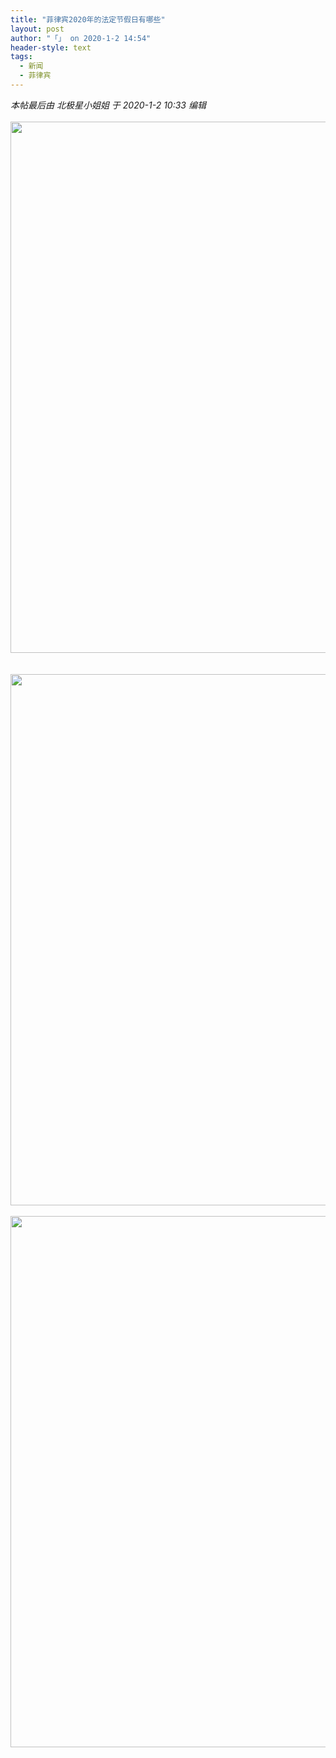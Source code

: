 ```yaml
---
title: "菲律宾2020年的法定节假日有哪些"
layout: post
author: "「」 on 2020-1-2 14:54"
header-style: text
tags:
  - 新闻
  - 菲律宾
---
```


<head></head>
<body>
 <i class="pstatus"> 本帖最后由 北极星小姐姐 于 2020-1-2 10:33 编辑 </i>
 <br> 
 <br> 
 <div align="center"> 
  <ignore_js_op> 
   <img aid="1324592" src="https://bbs.boniu123.cc/data/attachment/forum/202001/02/102936m50u0707088swb99.png" zoomfile="data/attachment/forum/202001/02/102936m50u0707088swb99.png" file="data/attachment/forum/202001/02/102936m50u0707088swb99.png" width="850" inpost="1"> 
   <div class="tip tip_4 aimg_tip" id="aimg_1324592_menu" style="position: absolute; display: none" disautofocus="true"> 
    <div class="xs0"> 
     <p><strong>QQ图片20200102102832.png</strong> <em class="xg1">(80.2 KB, 下载次数: 0)</em></p> 
     <p> <a href="forum.php?mod=attachment&amp;aid=MTMyNDU5Mnw1Mjk5NzQ1ZXwxNTc3OTUwMTk0fDB8NTQ1MzY3&amp;nothumb=yes" target="_blank">下载附件</a> &nbsp;<a href="javascript:;" onclick="showWindow(this.id, this.getAttribute('url'), 'get', 0);" id="savephoto_1324592" url="home.php?mod=spacecp&amp;ac=album&amp;op=saveforumphoto&amp;aid=1324592&amp;handlekey=savephoto_1324592">保存到相册</a> </p> 
     <p class="xg1 y"><span title="2020-1-2 10:29">5&nbsp;小时前</span> 上传</p> 
    </div> 
    <div class="tip_horn"></div> 
   </div> 
  </ignore_js_op> 
 </div>
 <br> 
 <br> 
 <div align="center"> 
  <ignore_js_op> 
   <img aid="1324593" src="https://bbs.boniu123.cc/data/attachment/forum/202001/02/102936ztoad2uyohtvkula.png" zoomfile="data/attachment/forum/202001/02/102936ztoad2uyohtvkula.png" file="data/attachment/forum/202001/02/102936ztoad2uyohtvkula.png" width="850" inpost="1"> 
   <div class="tip tip_4 aimg_tip" id="aimg_1324593_menu" style="position: absolute; display: none" disautofocus="true"> 
    <div class="xs0"> 
     <p><strong>QQ图片20200102102837.png</strong> <em class="xg1">(88.87 KB, 下载次数: 0)</em></p> 
     <p> <a href="forum.php?mod=attachment&amp;aid=MTMyNDU5M3wxMDYwYjMwOHwxNTc3OTUwMTk0fDB8NTQ1MzY3&amp;nothumb=yes" target="_blank">下载附件</a> &nbsp;<a href="javascript:;" onclick="showWindow(this.id, this.getAttribute('url'), 'get', 0);" id="savephoto_1324593" url="home.php?mod=spacecp&amp;ac=album&amp;op=saveforumphoto&amp;aid=1324593&amp;handlekey=savephoto_1324593">保存到相册</a> </p> 
     <p class="xg1 y"><span title="2020-1-2 10:29">5&nbsp;小时前</span> 上传</p> 
    </div> 
    <div class="tip_horn"></div> 
   </div> 
  </ignore_js_op> 
 </div>
 <br> 
 <div align="center"> 
  <ignore_js_op> 
   <img aid="1324595" src="https://bbs.boniu123.cc/data/attachment/forum/202001/02/103139p5yk6r9dtrthy8p8.png" zoomfile="data/attachment/forum/202001/02/103139p5yk6r9dtrthy8p8.png" file="data/attachment/forum/202001/02/103139p5yk6r9dtrthy8p8.png" width="850" inpost="1"> 
   <div class="tip tip_4 aimg_tip" id="aimg_1324595_menu" style="position: absolute; display: none" disautofocus="true"> 
    <div class="xs0"> 
     <p><strong>QQ图片20200102103125.png</strong> <em class="xg1">(86.13 KB, 下载次数: 0)</em></p> 
     <p> <a href="forum.php?mod=attachment&amp;aid=MTMyNDU5NXxkZjgyN2Y2ZHwxNTc3OTUwMTk0fDB8NTQ1MzY3&amp;nothumb=yes" target="_blank">下载附件</a> &nbsp;<a href="javascript:;" onclick="showWindow(this.id, this.getAttribute('url'), 'get', 0);" id="savephoto_1324595" url="home.php?mod=spacecp&amp;ac=album&amp;op=saveforumphoto&amp;aid=1324595&amp;handlekey=savephoto_1324595">保存到相册</a> </p> 
     <p class="xg1 y"><span title="2020-1-2 10:31">4&nbsp;小时前</span> 上传</p> 
    </div> 
    <div class="tip_horn"></div> 
   </div> 
  </ignore_js_op> 
 </div>
 <br>
</body>


